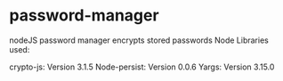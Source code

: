 # password-manager
nodeJS password manager 
encrypts stored passwords
Node Libraries used:

crypto-js: Version 3.1.5
Node-persist: Version 0.0.6
Yargs: Version 3.15.0
